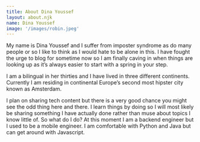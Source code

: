```yaml
---
title: About Dina Youssef
layout: about.njk
name: Dina Youssef
image: '/images/robin.jpeg'
---
```


My name is Dina Youssef and I suffer from imposter syndrome as do many people or so I like to think as I would hate to be alone in this. I have fought the urge to blog for sometime now so I am finally caving in when things are looking up as it’s always easier to start with a spring in your step.

I am a bilingual in her thirties and I have lived in three different continents. Currently I am residing in continental Europe’s second most hipster city known as Amsterdam.

I plan on sharing tech content but there is a very good chance you might see the odd thing here and there. I learn things by doing so I will most likely be sharing something I have actually done rather than muse about topics I know little of. So what do I do? At this moment I am a backend engineer but I used to be a mobile engineer. I am comfortable with Python and Java but can get around with Javascript.